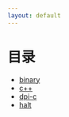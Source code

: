 ```yaml
---
layout: default
--- 
```


# 目录

* [binary](./examples/binary)
* [c++](./examples/c++)
* [dpi-c](./examples/dpi-c)
* [halt](./examples/halt)
